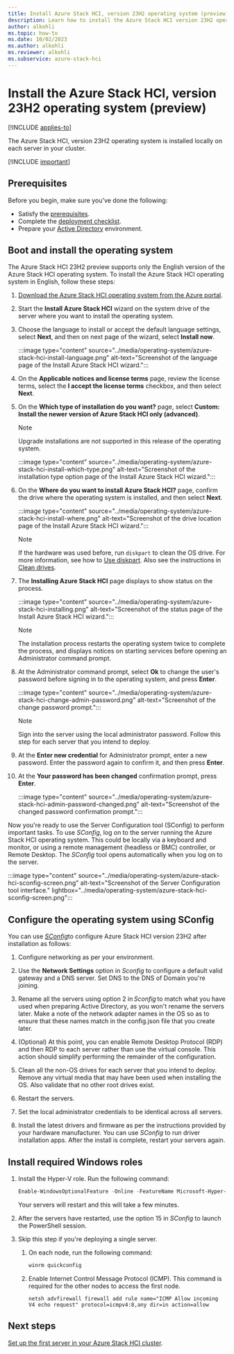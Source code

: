 ```yaml
---
title: Install Azure Stack HCI, version 23H2 operating system (preview)
description: Learn how to install the Azure Stack HCI version 23H2 operating system on each server of your cluster (preview).
author: alkohli
ms.topic: how-to
ms.date: 10/02/2023
ms.author: alkohli
ms.reviewer: alkohli
ms.subservice: azure-stack-hci
---
```


# Install the Azure Stack HCI, version 23H2 operating system (preview)

[!INCLUDE [applies-to](../../includes/hci-applies-to-23h2.md)]

The Azure Stack HCI, version 23H2 operating system is installed locally on each server in your cluster.

[!INCLUDE [important](../../includes/hci-preview.md)]

## Prerequisites

Before you begin, make sure you've done the following:

- Satisfy the [prerequisites](deployment-tool-prerequisites.md).
- Complete the [deployment checklist](deployment-tool-checklist.md).
- Prepare your [Active Directory](deployment-tool-active-directory.md) environment.

## Boot and install the operating system

The Azure Stack HCI 23H2 preview supports only the English version of the Azure Stack HCI operating system. To install the Azure Stack HCI operating system in English, follow these steps:

1. [Download the Azure Stack HCI operating system from the Azure portal](../deploy/download-azure-stack-hci-software.md).

1. Start the **Install Azure Stack HCI** wizard on the system drive of the server where you want to install the operating system.

1. Choose the language to install or accept the default language settings, select **Next**, and then on next page of the wizard, select **Install now**.

    :::image type="content" source="../media/operating-system/azure-stack-hci-install-language.png" alt-text="Screenshot of the language page of the Install Azure Stack HCI wizard.":::

1. On the **Applicable notices and license terms** page, review the license terms, select the **I accept the license terms** checkbox, and then select **Next**.

1. On the **Which type of installation do you want?** page, select **Custom: Install the newer version of Azure Stack HCI only (advanced)**.

    > [!NOTE]
    > Upgrade installations are not supported in this release of the operating system.

    :::image type="content" source="../media/operating-system/azure-stack-hci-install-which-type.png" alt-text="Screenshot of the installation type option page of the Install Azure Stack HCI wizard.":::

1. On the **Where do you want to install Azure Stack HCI?** page, confirm the drive where the operating system is installed, and then select **Next**.

    :::image type="content" source="../media/operating-system/azure-stack-hci-install-where.png" alt-text="Screenshot of the drive location page of the Install Azure Stack HCI wizard.":::

    > [!NOTE]
    > If the hardware was used before, run `diskpart` to clean the OS drive. For more information, see how to [Use diskpart](/windows-server/administration/windows-commands/diskpart). Also see the instructions in [Clean drives](/windows-server/storage/storage-spaces/deploy-storage-spaces-direct#step-31-clean-drives).

1. The **Installing Azure Stack HCI** page displays to show status on the process.

    :::image type="content" source="../media/operating-system/azure-stack-hci-installing.png" alt-text="Screenshot of the status page of the Install Azure Stack HCI wizard.":::

    > [!NOTE]
    > The installation process restarts the operating system twice to complete the process, and displays notices on starting services before opening an Administrator command prompt.

1. At the Administrator command prompt, select **Ok** to change the user's password before signing in to the operating system, and press **Enter**.

    :::image type="content" source="../media/operating-system/azure-stack-hci-change-admin-password.png" alt-text="Screenshot of the change password prompt.":::

    > [!NOTE]
    > Sign into the server using the local administrator password. Follow this step for each server that you intend to deploy.

1. At the **Enter new credential** for Administrator prompt, enter a new password. Enter the password again to confirm it, and then press **Enter**.

1. At the **Your password has been changed** confirmation prompt, press **Enter**.

    :::image type="content" source="../media/operating-system/azure-stack-hci-admin-password-changed.png" alt-text="Screenshot of the changed password confirmation prompt.":::

Now you're ready to use the Server Configuration tool (SConfig) to perform important tasks. To use *SConfig*, log on to the server running the Azure Stack HCI operating system. This could be locally via a keyboard and monitor, or using a remote management (headless or BMC) controller, or Remote Desktop. The *SConfig* tool opens automatically when you log on to the server.

:::image type="content" source="../media/operating-system/azure-stack-hci-sconfig-screen.png" alt-text="Screenshot of the Server Configuration tool interface." lightbox="../media/operating-system/azure-stack-hci-sconfig-screen.png":::

## Configure the operating system using SConfig

You can use [*SConfig*](https://www.powershellgallery.com/packages/SCONFIG/2.0.1)to configure Azure Stack HCI version 23H2 after installation as follows:

1. Configure networking as per your environment.

1. Use the **Network Settings** option in *Sconfig* to configure a default valid gateway and a DNS server. Set DNS to the DNS of Domain you're joining.

1. Rename all the servers using option 2 in *Sconfig* to match what you have used when preparing Active Directory, as you won't rename the servers later. Make a note of the network adapter names in the OS so as to ensure that these names match in the config.json file that you create later.

1. (Optional) At this point, you can enable Remote Desktop Protocol (RDP) and then RDP to each server rather than use the virtual console. This action should simplify performing the remainder of the configuration.

1. Clean all the non-OS drives for each server that you intend to deploy. Remove any virtual media that may have been used when installing the OS. Also validate that no other root drives exist.

1. Restart the servers.

1. Set the local administrator credentials to be identical across all servers.

1. Install the latest drivers and firmware as per the instructions provided by your hardware manufacturer. You can use *SConfig* to run driver installation apps. After the install is complete, restart your servers again.

## Install required Windows roles

1. Install the Hyper-V role. Run the following command:

    ```powershell
    Enable-WindowsOptionalFeature -Online -FeatureName Microsoft-Hyper-V -All
    ```

    Your servers will restart and this will take a few minutes.

1. After the servers have restarted, use the option 15 in *SConfig* to launch the PowerShell session.

1. Skip this step if you're deploying a single server.

    1. On each node, run the following command:

        ```powershell
        winrm quickconfig
        ```

    1. Enable Internet Control Message Protocol (ICMP). This command is required for the other nodes to access the first node.

        ```azurepowershell
        netsh advfirewall firewall add rule name="ICMP Allow incoming V4 echo request" protocol=icmpv4:8,any dir=in action=allow
        ```

## Next steps

[Set up the first server in your Azure Stack HCI cluster](deployment-tool-set-up-first-server.md).
